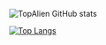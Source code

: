 ![TopAlien GitHub stats](https://github-readme-stats.vercel.app/api?username=TopAlien&show_icons=true&theme=tokyonight&bg_color=DEG,COLOR1,COLOR2,COLOR3,COLOR10)

[![Top Langs](https://github-readme-stats.vercel.app/api/top-langs/?username=TopAlien&layout=compact)](https://github.com/anuraghazra/github-readme-stats)
